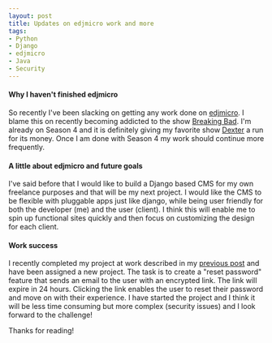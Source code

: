 ```yaml
---
layout: post
title: Updates on edjmicro work and more
tags:
- Python
- Django
- edjmicro
- Java
- Security
---
```


#### Why I haven't finished edjmicro #####
So recently I've been slacking on getting any work done on [edjmicro](https://github.com/edhedges/edjmicro). I blame this on recently becoming addicted to the show [Breaking Bad](http://www.imdb.com/title/tt0903747/). I'm already on Season 4 and it is definitely giving my favorite show [Dexter](http://www.imdb.com/title/tt0773262/) a run for its money. Once I am done with Season 4 my work should continue more frequently.

#### A little about edjmicro and future goals ####
I've said before that I would like to build a Django based CMS for my own freelance purposes and that will be my next project. I would like the CMS to be flexible with pluggable apps just like django, while being user friendly for both the developer (me) and the user (client). I think this will enable me to spin up functional sites quickly and then focus on customizing the design for each client.

#### Work success ####
I recently completed my project at work described in my [previous post](http://edhedges.com/blog/archives/java-web-development-and-also-some-django/) and have been assigned a new project. The task is to create a "reset password" feature that sends an email to the user with an encrypted link. The link will expire in 24 hours. Clicking the link enables the user to reset their password and move on with their experience. I have started the project and I think it will be less time consuming but more complex (security issues) and I look forward to the challenge!

Thanks for reading!